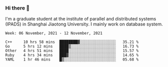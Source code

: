 ### Hi there 👋

I'm a graduate student at the institute of parallel and distributed systems (IPADS) in Shanghai Jiaotong University. I mainly work on database system.

<!--START_SECTION:waka-->
```text
Week: 06 November, 2021 - 12 November, 2021

C++     10 hrs 58 mins  ████████▓░░░░░░░░░░░░░░░░   35.21 % 
Go      5 hrs 12 mins   ████▒░░░░░░░░░░░░░░░░░░░░   16.73 % 
Other   4 hrs 51 mins   ████░░░░░░░░░░░░░░░░░░░░░   15.57 % 
Ruby    4 hrs 34 mins   ███▓░░░░░░░░░░░░░░░░░░░░░   14.65 % 
YAML    1 hr 46 mins    █▒░░░░░░░░░░░░░░░░░░░░░░░   05.68 % 
```
<!--END_SECTION:waka-->

<!--
**yqmmm/yqmmm** is a ✨ _special_ ✨ repository because its `README.md` (this file) appears on your GitHub profile.

Here are some ideas to get you started:

- 🔭 I’m currently working on ...
- 🌱 I’m currently learning ...
- 👯 I’m looking to collaborate on ...
- 🤔 I’m looking for help with ...
- 💬 Ask me about ...
- 📫 How to reach me: ...
- 😄 Pronouns: ...
- ⚡ Fun fact: ...
-->
